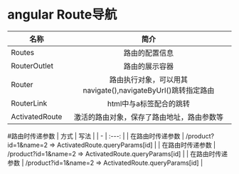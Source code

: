 # angular Route导航

| 名称 | 简介 |
| - | :---: |
| Routes | 路由的配置信息|
| RouterOutlet | 路由的展示容器 |
| Router | 路由执行对象，可以用其navigate(),navigateByUrl()跳转指定路由 |
| RouterLink | html中与a标签配合的跳转 |
| ActivatedRoute | 激活的路由对象，保存了路由地址，路由参数等 |

#路由时传递参数
| 方式 | 写法 |
| - | :---: |
| 在路由时传递参数 | /product?id=1&name=2 => ActivatedRoute.queryParams[id] |
| 在路由时传递参数 | /product?id=1&name=2 => ActivatedRoute.queryParams[id] |
| 在路由时传递参数 | /product?id=1&name=2 => ActivatedRoute.queryParams[id] |





